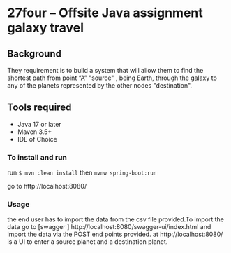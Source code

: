 # 27four – Offsite Java assignment galaxy travel

## Background 
They requirement is to build a system that will allow them to find the shortest path from point “A” "source" ,
being Earth, through the galaxy to any of the planets represented by the other nodes "destination". 
## Tools required
- Java 17 or later
- Maven 3.5+ 
- IDE of Choice
### To install and run
run
``$ mvn clean install``
then
``mvnw spring-boot:run``

go to http://localhost:8080/
### Usage
 the end user has to import the data from the csv file provided.To import the data go to [swagger ] http://localhost:8080/swagger-ui/index.html and import the data via the POST end points provided.
 at http://localhost:8080/ is a UI to enter a source planet and a destination planet.
